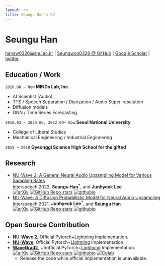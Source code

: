 ```yaml
---
layout: cv
title: Seungu Han's CV
---
```

# Seungu Han

<div id="webaddress">
<a href="hansw0326@snu.ac.kr">hansw0326@snu.ac.kr</a>
| <a href="https://github.com/Seungwoo0326">Seungwoo0326 @ GitHub</a>  
  | <a href="https://scholar.google.com/citations?authuser=1&user=GTu0FqkAAAAJ">Google Scholar</a>
    |   <a href="https://twitter.com/Seungu_Han">twitter</a>
</div>

## Education / Work

`2020.08 ~ Now`
__MINDs Lab, Inc.__
- AI Scientist (Audio)
- TTS / Speech Separation / Diarization / Audio Super-resolution 
- Diffusion models
- GNN / Time Series Forecasting

`2018.03 ~ 2020.06, 2022.09~ Now`
__Seoul National University__
- College of Liberal Studies
- Mechanical Engineering / Industrial Enginnering

`2015 ~ 2018`
__Gyeonggi Science High School for the gifted__

## Research
- [NU-Wave 2: A General Neural Audio Upsampling Model for Various Sampling Rates](https://arxiv.org/abs/2206.08545) \
Interspeech 2022, <b>Seungu Han<sup>*</sup></b>, and <b>Junhyeok Lee</b>\
[![arXiv](https://img.shields.io/badge/arXiv-2206.08545-brightgreen.svg?style=flat-square)](https://arxiv.org/abs/2206.08545) [![GitHub Repo stars](https://img.shields.io/github/stars/mindslab-ai/nuwave2?color=yellow&label=NU-Wave2&logo=github&style=flat-square)](https://github.com/mindslab-ai/nuwave2) [![githubio](https://img.shields.io/badge/GitHub.io-Demo-blue?logo=Github&style=flat-square)](https://mindslab-ai.github.io/nuwave2/)
- [NU-Wave: A Diffusion Probabilistic Model for Neural Audio Upsampling](https://arxiv.org/abs/2104.02321) \
Interspeech 2021, <b>Junhyeok Lee<sup>*</sup></b>, and <b>Seungu Han</b>\
[![arXiv](https://img.shields.io/badge/arXiv-2104.02321-brightgreen.svg?style=flat-square)](https://arxiv.org/abs/2104.02321) [![GitHub Repo stars](https://img.shields.io/github/stars/mindslab-ai/nuwave?color=yellow&label=NU-Wave&logo=github&style=flat-square)](https://github.com/mindslab-ai/nuwave) [![githubio](https://img.shields.io/badge/GitHub.io-Demo-blue?logo=Github&style=flat-square)](https://mindslab-ai.github.io/nuwave/)

## Open Source Contribution
- **[NU-Wave 2](https://arxiv.org/abs/2206.08545)**, Official Pytorch+[Lightning](https://github.com/PyTorchLightning/pytorch-lightning) Implementation.
- **[NU-Wave](https://arxiv.org/abs/2104.02321)**, Official Pytorch+[Lightning](https://github.com/PyTorchLightning/pytorch-lightning) Implementation.
- **[WaveGrad2](https://arxiv.org/abs/2106.09660)**, Unofficial PyTorch+[Lightning](https://github.com/PyTorchLightning/pytorch-lightning) Implementation.\
[![arXiv](https://img.shields.io/badge/arXiv-2106.09660-brightgreen.svg?style=flat-square)](https://arxiv.org/abs/2106.09660) [![GitHub Repo stars](https://img.shields.io/github/stars/mindslab-ai/wavegrad2?color=yellow&label=WaveGrad2&logo=github&style=flat-square)](https://github.com/mindslab-ai/wavegrad2) [![githubio](https://img.shields.io/badge/GitHub.io-Demo-blue?logo=Github&style=flat-square)](https://mindslab-ai.github.io/wavegrad2/) [![Colab](https://img.shields.io/static/v1?message=Open%20in%20Colab&logo=googlecolab&labelColor=grey&color=yellow&logoColor=white&label=%20&style=flat-square)](https://colab.research.google.com/drive/1AK3AI3lS_rXacTIYHpf0mYV4NdU56Hn6?usp=sharing)
    - Release the code while official implementation is unavailable.
